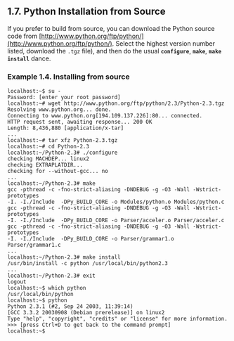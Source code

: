 

1.7. Python Installation from Source
------------------------------------

If you prefer to build from source, you can download the Python source
code from
[http://www.python.org/ftp/python/](http://www.python.org/ftp/python/).
Select the highest version number listed, download the `.tgz` file), and
then do the usual **`configure`**, **`make`**, **`make install`** dance.

### Example 1.4. Installing from source

    localhost:~$ su -
    Password: [enter your root password]
    localhost:~# wget http://www.python.org/ftp/python/2.3/Python-2.3.tgz
    Resolving www.python.org... done.
    Connecting to www.python.org[194.109.137.226]:80... connected.
    HTTP request sent, awaiting response... 200 OK
    Length: 8,436,880 [application/x-tar]
    ...
    localhost:~# tar xfz Python-2.3.tgz
    localhost:~# cd Python-2.3
    localhost:~/Python-2.3# ./configure
    checking MACHDEP... linux2
    checking EXTRAPLATDIR...
    checking for --without-gcc... no
    ...
    localhost:~/Python-2.3# make
    gcc -pthread -c -fno-strict-aliasing -DNDEBUG -g -O3 -Wall -Wstrict-prototypes
    -I. -I./Include  -DPy_BUILD_CORE -o Modules/python.o Modules/python.c
    gcc -pthread -c -fno-strict-aliasing -DNDEBUG -g -O3 -Wall -Wstrict-prototypes
    -I. -I./Include  -DPy_BUILD_CORE -o Parser/acceler.o Parser/acceler.c
    gcc -pthread -c -fno-strict-aliasing -DNDEBUG -g -O3 -Wall -Wstrict-prototypes
    -I. -I./Include  -DPy_BUILD_CORE -o Parser/grammar1.o Parser/grammar1.c
    ...
    localhost:~/Python-2.3# make install
    /usr/bin/install -c python /usr/local/bin/python2.3
    ...
    localhost:~/Python-2.3# exit
    logout
    localhost:~$ which python
    /usr/local/bin/python
    localhost:~$ python
    Python 2.3.1 (#2, Sep 24 2003, 11:39:14)
    [GCC 3.3.2 20030908 (Debian prerelease)] on linux2
    Type "help", "copyright", "credits" or "license" for more information.
    >>> [press Ctrl+D to get back to the command prompt]
    localhost:~$ 

  

